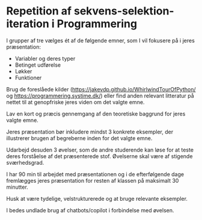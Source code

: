 # Repetition af sekvens-selektion-iteration i Programmering

I grupper af tre vælges ét af de følgende emner, som I vil fokusere på i jeres præsentation:
- Variabler og deres typer
- Betinget udførelse
- Løkker
- Funktioner

Brug de foreslåede kilder (https://jakevdp.github.io/WhirlwindTourOfPython/ og https://programmering.systime.dk/) eller find anden relevant litteratur på nettet til at genopfriske jeres viden om det valgte emne.

Lav en kort og præcis gennemgang af den teoretiske baggrund for jeres valgte emne.

Jeres præsentation bør inkludere mindst 3 konkrete eksempler, der illustrerer brugen af begreberne inden for det valgte emne.

Udarbejd desuden 3 øvelser, som de andre studerende kan løse for at teste deres forståelse af det præsenterede stof. Øvelserne skal være af stigende sværhedsgrad.

I har 90 min til arbejdet med præsentationen og i de efterfølgende dage fremlægges jeres præsentation for resten af klassen på maksimalt 30 minutter. 

Husk at være tydelige, velstrukturerede og at bruge relevante eksempler.

I bedes undlade brug af chatbots/copilot i forbindelse med øvelsen.